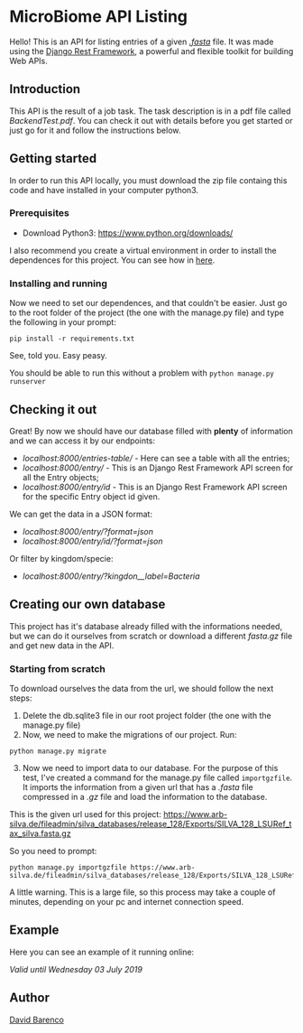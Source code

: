 # MicroBiome API Listing

Hello! This is an API for listing entries of a given [*.fasta*](https://pt.wikipedia.org/wiki/FASTA) file. It was made using the [Django Rest Framework](https://www.django-rest-framework.org/), a powerful and flexible toolkit for building Web APIs.

## Introduction

This API is the result of a job task. The task description is in a pdf file called *BackendTest.pdf*. You can check it out with details before you get started or just go for it and follow the instructions below.

## Getting started

In order to run this API locally, you must download the zip file containg this code and have installed in your computer python3.

### Prerequisites

 - Download Python3: https://www.python.org/downloads/

I also recommend you create a virtual environment in order to install the dependences for this project. You can see how in [here](https://uoa-eresearch.github.io/eresearch-cookbook/recipe/2014/11/26/python-virtual-env/).

### Installing and running

Now we need to set our dependences, and that couldn't be easier. Just go to the root folder of the project (the one with the manage.py file) and type the following in your prompt:

```
pip install -r requirements.txt
```

See, told you. Easy peasy.

You should be able to run this without a problem with `python manage.py runserver`

## Checking it out

Great! By now we should have our database filled with **plenty** of information and we can access it by our endpoints:

- *localhost:8000/entries-table/* - Here can see a table with all the entries;
- *localhost:8000/entry/* - This is an Django Rest Framework API screen for all the Entry objects;
- *localhost:8000/entry/id* - This is an Django Rest Framework API screen for the specific Entry object id given.

We can get the data in a JSON format:

- *localhost:8000/entry/?format=json*
- *localhost:8000/entry/id/?format=json*

Or filter by kingdom/specie:

- *localhost:8000/entry/?kingdon__label=Bacteria*

## Creating our own database

This project has it's database already filled with the informations needed, but we can do it ourselves from scratch or download a different *fasta.gz* file and get new data in the API.

### Starting from scratch

To download ourselves the data from the url, we should follow the next steps:

1. Delete the db.sqlite3 file in our root project folder (the one with the manage.py file)
2. Now, we need to make the migrations of our project. Run:

```
python manage.py migrate
```
3. Now we need to import data to our database. For the purpose of this test, I've created a command for the manage.py file called `importgzfile`. It imports the information from a given url that has a *.fasta* file compressed in a *.gz* file and load the information to the database.

This is the given url used for this project: https://www.arb-silva.de/fileadmin/silva_databases/release_128/Exports/SILVA_128_LSURef_tax_silva.fasta.gz

So you need to prompt:

```
python manage.py importgzfile https://www.arb-silva.de/fileadmin/silva_databases/release_128/Exports/SILVA_128_LSURef_tax_silva.fasta.gz
```

A little warning. This is a large file, so this process may take a couple of minutes, depending on your pc and internet connection speed.


## Example

Here you can see an example of it running online:


*Valid until Wednesday 03 July 2019*



## Author

[David Barenco](https://www.linkedin.com/in/david-barenco-7b84a012a/)
